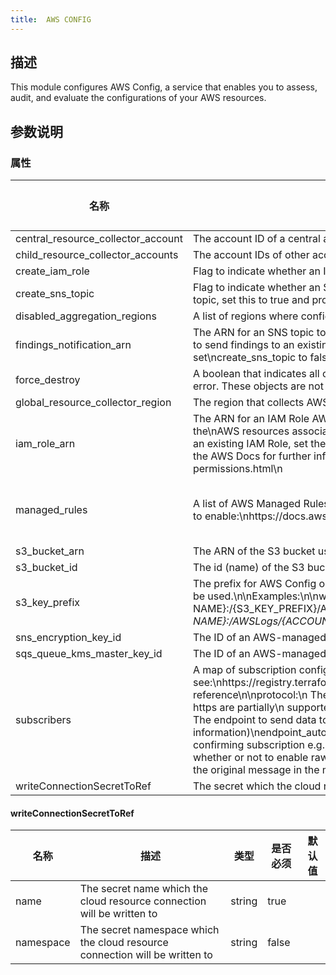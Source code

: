 ```yaml
---
title:  AWS CONFIG
---
```


## 描述

This module configures AWS Config, a service that enables you to assess, audit, and evaluate the configurations of your AWS resources.

## 参数说明


### 属性

 名称 | 描述 | 类型 | 是否必须 | 默认值 
 ------------ | ------------- | ------------- | ------------- | ------------- 
 central_resource_collector_account | The account ID of a central account that will aggregate AWS Config from other accounts | string | false |  
 child_resource_collector_accounts | The account IDs of other accounts that will send their AWS Configuration to this account | set(string) | false |  
 create_iam_role | Flag to indicate whether an IAM Role should be created to grant the proper permissions for AWS Config | bool | false |  
 create_sns_topic | Flag to indicate whether an SNS topic should be created for notifications\nIf you want to send findings to a new SNS topic, set this to true and provide a valid configuration for subscribers\n | bool | false |  
 disabled_aggregation_regions | A list of regions where config aggregation is disabled | list(string) | false |  
 findings_notification_arn | The ARN for an SNS topic to send findings notifications to. This is only used if create_sns_topic is false.\nIf you want to send findings to an existing SNS topic, set the value of this to the ARN of the existing topic and set\ncreate_sns_topic to false.\n | string | false |  
 force_destroy | A boolean that indicates all objects should be deleted from the bucket so that the bucket can be destroyed without error. These objects are not recoverable | bool | false |  
 global_resource_collector_region | The region that collects AWS Config data for global resources such as IAM | string | true |  
 iam_role_arn | The ARN for an IAM Role AWS Config uses to make read or write requests to the delivery channel and to describe the\nAWS resources associated with the account. This is only used if create_iam_role is false.\n\nIf you want to use an existing IAM Role, set the value of this to the ARN of the existing topic and set\ncreate_iam_role to false.\n\nSee the AWS Docs for further information:\nhttps://docs.aws.amazon.com/config/latest/developerguide/iamrole-permissions.html\n | string | false |  
 managed_rules | A list of AWS Managed Rules that should be enabled on the account.\n\nSee the following for a list of possible rules to enable:\nhttps://docs.aws.amazon.com/config/latest/developerguide/managed-rules-by-aws-config.html\n | map(object({\n    description      = string\n    identifier       = string\n    input_parameters = any\n    tags             = map(string)\n    enabled          = bool\n  })) | false |  
 s3_bucket_arn | The ARN of the S3 bucket used to store the configuration history | string | true |  
 s3_bucket_id | The id (name) of the S3 bucket used to store the configuration history | string | true |  
 s3_key_prefix | The prefix for AWS Config objects stored in the the S3 bucket. If this variable is set to null, the default, no\nprefix will be used.\n\nExamples:\n\nwith prefix:    {S3_BUCKET NAME}:/{S3_KEY_PREFIX}/AWSLogs/{ACCOUNT_ID}/Config/*.\nwithout prefix: {S3_BUCKET NAME}:/AWSLogs/{ACCOUNT_ID}/Config/*.\n | string | false |  
 sns_encryption_key_id | The ID of an AWS-managed customer master key (CMK) for Amazon SNS or a custom CMK. | string | false |  
 sqs_queue_kms_master_key_id | The ID of an AWS-managed customer master key (CMK) for Amazon SQS Queue or a custom CMK | string | false |  
 subscribers | A map of subscription configurations for SNS topics\n\nFor more information, see:\nhttps://registry.terraform.io/providers/hashicorp/aws/latest/docs/resources/sns_topic_subscription#argument-reference\n\nprotocol:\n  The protocol to use. The possible values for this are: sqs, sms, lambda, application. (http or https are partially\n  supported, see link) (email is an option but is unsupported in terraform, see link).\nendpoint:\n  The endpoint to send data to, the contents will vary with the protocol. (see link for more information)\nendpoint_auto_confirms (Optional):\n  Boolean indicating whether the end point is capable of auto confirming subscription e.g., PagerDuty. Default is\n  false\nraw_message_delivery (Optional):\n  Boolean indicating whether or not to enable raw message delivery (the original message is directly passed, not wrapped in JSON with the original message in the message property). Default is false.\n | map(any) | false |  
 writeConnectionSecretToRef | The secret which the cloud resource connection will be written to | [writeConnectionSecretToRef](#writeConnectionSecretToRef) | false |  


#### writeConnectionSecretToRef

 名称 | 描述 | 类型 | 是否必须 | 默认值 
 ------------ | ------------- | ------------- | ------------- | ------------- 
 name | The secret name which the cloud resource connection will be written to | string | true |  
 namespace | The secret namespace which the cloud resource connection will be written to | string | false |  
